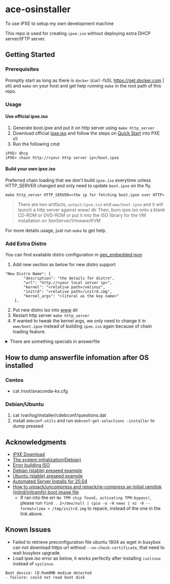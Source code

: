 # ace-osinstaller
To use iPXE to setup my own development machine

This repo is used for creating `ipxe.iso` without deploying extra DHCP server/tFTP server.

## Getting Started

### Prerequisites
Promptly start as long as there is `docker` (curl -fsSL https://get.docker.com | sh) and `make` on your host and get help running `make` in the root path of this repo.

### Usage
#### Use official ipxe.iso
1. Generate boot.ipxe and put it on http server using `make http_server`
2. Download official [ipxe.iso](http://boot.ipxe.org/ipxe.iso) and follow the steps on [Quick Start](https://ipxe.org/) into PXE cli 
3. Run the following cmd
```
iPXE> dhcp
iPXE> chain http://<your http server ip>/boot.ipxe
```

#### Build your own ipxe.iso
Preferred chain loading that we don't build `ipxe.iso` everytime unless HTTP_SERVER changed and only need to update `boot.ipxe` on the fly. 
```
make http_server HTTP_SERVER=<the ip for fetching boot.ipxe over HTTP>
```
> There are two artifacts, `output/ipxe.iso` and `www/boot.ipxe` and it will launch a http server against www/ dir 
Then, burn ipxe.iso onto a blank CD-ROM or DVD-ROM or put it into the ISO library for the VM installation on XenServer/Vmware/KVM

For more details usage, just run `make` to get help.

### Add Extra Distro
You can find available distro configuration in [gen_embedded.json](https://github.com/acefei/ace-osinstaller/blob/master/scripts/gen_embedded.json)
 
1. Add new section as below for new distro support 
```
"New Distro Name": {
        "description": "the details for distro",
        "url": "http://<your local server ip>",
        "kernel": "<relative path>/vmlinuz",
        "initrd": "<relative path>/initrd.img",
        "kernel_args": "<literal as the key name>"
    },
```
2. Put new distro iso into [www](https://github.com/acefei/ace-osinstaller/tree/master/www) dir
3. Restart http server `make http_server`
4. If wanted to tweak the kernel args, we only need to change it in `www/boot.ipxe` instead of building `ipxe.iso` again because of chain loading feature.

<details>
  <summary>There are something specials in answerfile</summary>

1. Use /dev/xvda which is simply the Xen disk storage devices as disk partition , you need to update it if you use other Hypervisor
2. Use Text mode instead of desktop environment
3. Create an encrypted password for the user configuration in answerfile
 ```
   python3 -c 'import crypt,getpass;pw=getpass.getpass();print(crypt.crypt(pw) if (pw==getpass.getpass("Confirm: ")) else exit())'
 ```
4. Install [ace-profile](https://github.com/acefei/ace-profile) in the post install stage
</details>

## How to dump answerfile infomation after OS installed
### Centos
- cat /root/anaconda-ks.cfg
### Debian/Ubuntu
1. cat /var/log/installer/cdebconf/questions.dat
2. install `debconf-utils` and run `debconf-get-selections -installer` to dump preseed

## Acknowledgments

* [iPXE Download](http://ipxe.org/download)
* [The system initialization(Debian)](https://www.debian.org/doc/manuals/debian-reference/ch03.en.html) 
* [Error building ISO](https://forum.ipxe.org/showthread.php?tid=8080)
* [Debian (stable) preseed example](https://www.debian.org/releases/stable/example-preseed.txt)
* [Ubuntu (stable) preseed example](https://help.ubuntu.com/stable/installation-guide/example-preseed.txt)
* [Automated Server Installs for 20.04](https://wiki.ubuntu.com/FoundationsTeam/AutomatedServerInstalls#Differences_from_debian-installer_preseeding)
* [How to unpack/uncompress and repack/re-compress an initial ramdisk (initrd/initramfs) boot image file](https://access.redhat.com/solutions/24029)
  * If ran into the err `No TPM chip found, activating TPM-bypass!`, please run `find . 2>/dev/null | cpio -o -H newc | xz -9 --format=lzma > /tmp/initrd.img` to repack, instead of the one in the link above.

## Known Issues
* Failed to retrieve preconfiguration file ubuntu 1804 as wget in busybox can not download https url without `--no-check-certificate`, that need to wait busybox upgrade.
* Load ipxe.iso error as below, it works perfectly after installing `isolinux` instead of `syslinux`. 
```
Boot device: CD-Rom0MB medium detected
- failure: could not read boot disk
```

